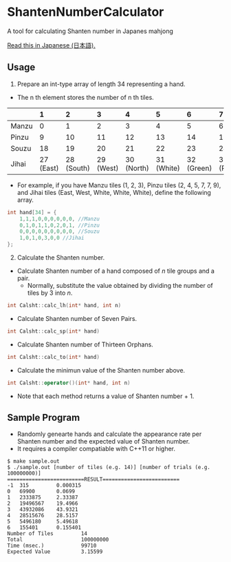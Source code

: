 # ShantenNumberCalculator
A tool for calculating Shanten number in Japanes mahjong

[Read this in Japanese (日本語).](README.ja.md)

## Usage
1. Prepare an int-type array of length 34 representing a hand.
- The n th element stores the number of n th tiles.

||1|2|3|4|5|6|7|8|9|
|:--|:--|:--|:--|:--|:--|:--|:--|:--|:--|
|Manzu|0|1|2|3|4|5|6|7|8|
|Pinzu|9|10|11|12|13|14|15|16|17|
|Souzu|18|19|20|21|22|23|24|25|26|
|Jihai|27 (East)|28 (South)|29 (West)|30 (North)|31 (White)|32 (Green)|33 (Red)|||

- For example, if you have Manzu tiles (1, 2, 3), Pinzu tiles (2, 4, 5, 7, 7, 9), and Jihai tiles (East, West, White, White, White), define the following array.

~~~cpp
int hand[34] = {
    1,1,1,0,0,0,0,0,0, //Manzu
    0,1,0,1,1,0,2,0,1, //Pinzu
    0,0,0,0,0,0,0,0,0, //Souzu
    1,0,1,0,3,0,0 //Jihai
};
~~~

2. Calculate the Shanten number.
- Calculate Shanten number of a hand composed of _n_ tile groups and a pair.
    - Normally, substitute the value obtained by dividing the number of tiles by 3 into _n_.
~~~cpp
int Calsht::calc_lh(int* hand, int n)
~~~
- Calculate Shanten number of Seven Pairs.
~~~cpp
int Calsht::calc_sp(int* hand)
~~~
- Calculate Shanten number of Thirteen Orphans.
~~~cpp
int Calsht::calc_to(int* hand)
~~~
- Calculate the minimun value of the Shanten number above.
~~~cpp
int Calsht::operator()(int* hand, int n)
~~~
- Note that each method returns a value of Shanten number + 1.

## Sample Program
- Randomly genearte hands and calculate the appearance rate per Shanten number and the expected value of Shanten number.
- It requires a compiler compatiable with C++11 or higher. 

~~~shell
$ make sample.out
$ ./sample.out [number of tiles (e.g. 14)] [number of trials (e.g. 100000000)]
=========================RESULT=========================
-1  315         0.000315
0   69900       0.0699
1   2333875     2.33387
2   19496567    19.4966
3   43932086    43.9321
4   28515676    28.5157
5   5496180     5.49618
6   155401      0.155401
Number of Tiles         14
Total                   100000000
Time (msec.)            99710
Expected Value          3.15599
~~~
